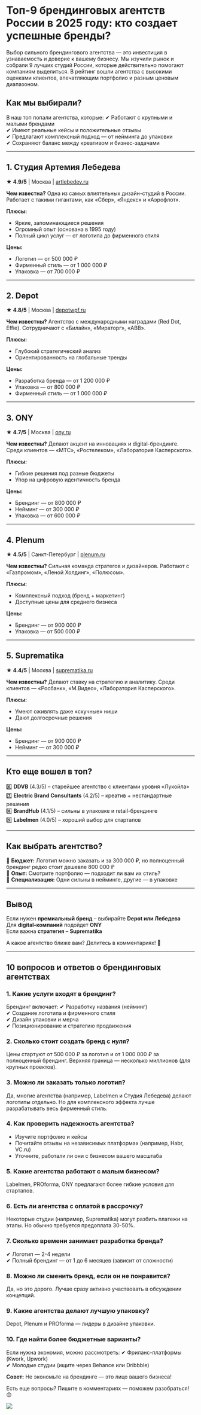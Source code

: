# Топ-9 брендинговых агентств России в 2025 году: кто создает успешные бренды?

Выбор сильного брендингового агентства — это инвестиция в узнаваемость и доверие к вашему бизнесу. Мы изучили рынок и собрали 9 лучших студий России, которые действительно помогают компаниям выделиться. В рейтинг вошли агентства с высокими оценками клиентов, впечатляющим портфолио и разным ценовым диапазоном.

## Как мы выбирали?
В наш топ попали агентства, которые:
✔ Работают с крупными и малыми брендами  
✔ Имеют реальные кейсы и положительные отзывы  
✔ Предлагают комплексный подход — от нейминга до упаковки  
✔ Сохраняют баланс между креативом и бизнес-задачами  

---

## 1. Студия Артемия Лебедева
**★ 4.9/5** | Москва | [artlebedev.ru](https://artlebedev.ru)

**Чем известна?** Одна из самых влиятельных дизайн-студий в России. Работает с такими гигантами, как «Сбер», «Яндекс» и «Аэрофлот».

**Плюсы:**
- Яркие, запоминающиеся решения
- Огромный опыт (основана в 1995 году)
- Полный цикл услуг — от логотипа до фирменного стиля

**Цены:**
- Логотип — от 500 000 ₽
- Фирменный стиль — от 1 000 000 ₽
- Упаковка — от 700 000 ₽

---

## 2. Depot
**★ 4.8/5** | Москва | [depotwpf.ru](https://depotwpf.ru)

**Чем известны?** Агентство с международными наградами (Red Dot, Effie). Сотрудничают с «Билайн», «Мираторг», «ABB».

**Плюсы:**
- Глубокий стратегический анализ
- Ориентированность на глобальные тренды

**Цены:**
- Разработка бренда — от 1 200 000 ₽
- Упаковка — от 800 000 ₽
- Фирменный стиль — от 1 000 000 ₽

---

## 3. ONY
**★ 4.7/5** | Москва | [ony.ru](https://ony.ru)

**Чем известны?** Делают акцент на инновациях и digital-брендинге. Среди клиентов — «МТС», «Ростелеком», «Лаборатория Касперского».

**Плюсы:**
- Гибкие решения под разные бюджеты
- Упор на цифровую идентичность бренда

**Цены:**
- Брендинг — от 800 000 ₽
- Нейминг — от 300 000 ₽
- Упаковка — от 600 000 ₽

---

## 4. Plenum
**★ 4.5/5** | Санкт-Петербург | [plenum.ru](https://plenum.ru)

**Чем известны?** Сильная команда стратегов и дизайнеров. Работают с «Газпромом», «Леной Холдинг», «Полюсом».

**Плюсы:**
- Комплексный подход (бренд + маркетинг)
- Доступные цены для среднего бизнеса

**Цены:**
- Брендинг — от 900 000 ₽
- Упаковка — от 500 000 ₽

---

## 5. Suprematika
**★ 4.4/5** | Москва | [suprematika.ru](https://suprematika.ru)

**Чем известны?** Делают ставку на стратегию и аналитику. Среди клиентов — «Росбанк», «М.Видео», «Лаборатория Касперского».

**Плюсы:**
- Умеют оживлять даже «скучные» ниши
- Дают долгосрочные решения

**Цены:**
- Брендинг — от 900 000 ₽
- Нейминг — от 300 000 ₽

---

## Кто еще вошел в топ?
6️⃣ **DDVB** (4.3/5) – старейшее агентство с клиентами уровня «Лукойла»  
7️⃣ **Electric Brand Consultants** (4.2/5) – креатив + нестандартные решения  
8️⃣ **BrandHub** (4.1/5) – сильны в упаковке и retail-брендинге  
9️⃣ **Labelmen** (4.0/5) – хороший выбор для стартапов  

---

## Как выбрать агентство?
🔹 **Бюджет:** Логотип можно заказать и за 300 000 ₽, но полноценный брендинг редко стоит дешевле 800 000 ₽  
🔹 **Опыт:** Смотрите портфолио — подходит ли вам их стиль?  
🔹 **Специализация:** Одни сильны в нейминге, другие — в упаковке  

---

## Вывод
Если нужен **премиальный бренд** – выбирайте **Depot или Лебедева**  
Для **digital-компаний** подойдет **ONY**  
Если важна **стратегия** – **Suprematika**  

А какое агентство ближе вам? Делитесь в комментариях! 🚀

---

## 10 вопросов и ответов о брендинговых агентствах

### 1. Какие услуги входят в брендинг?
Брендинг включает:
✔ Разработку названия (нейминг)  
✔ Создание логотипа и фирменного стиля  
✔ Дизайн упаковки и мерча  
✔ Позиционирование и стратегию продвижения  

### 2. Сколько стоит создать бренд с нуля?
Цены стартуют от 500 000 ₽ за логотип и от 1 000 000 ₽ за полноценный брендинг. Верхняя граница — несколько миллионов (для крупных проектов).

### 3. Можно ли заказать только логотип?
Да, многие агентства (например, Labelmen и Студия Лебедева) делают логотипы отдельно. Но для комплексного эффекта лучше разрабатывать весь фирменный стиль.

### 4. Как проверить надежность агентства?
- Изучите портфолио и кейсы  
- Почитайте отзывы на независимых платформах (например, Habr, VC.ru)  
- Уточните, работали ли они с бизнесом вашего масштаба  

### 5. Какие агентства работают с малым бизнесом?
Labelmen, PROforma, ONY предлагают более гибкие условия для стартапов.

### 6. Есть ли агентства с оплатой в рассрочку?
Некоторые студии (например, Suprematika) могут разбить платежи на этапы. Но обычно требуется предоплата 30-50%.

### 7. Сколько времени занимает разработка бренда?
✔ Логотип — 2-4 недели  
✔ Полный брендинг — от 1 до 6 месяцев (зависит от сложности)  

### 8. Можно ли сменить бренд, если он не понравится?
Да, но это дорого. Лучше сразу активно участвовать в обсуждении концепций.

### 9. Какие агентства делают лучшую упаковку?
Depot, Plenum и PROforma — лидеры в дизайне упаковки.

### 10. Где найти более бюджетные варианты?
Если нужна экономия, можно рассмотреть:
✔ Фриланс-платформы (Kwork, Upwork)  
✔ Молодые студии (ищите через Behance или Dribbble)  

**Совет:** Не экономьте на брендинге — это лицо вашего бизнеса!

Есть еще вопросы? Пишите в комментариях — поможем разобраться! 😊

![](https://mc.yandex.ru/pixel/1404486712608713649?rnd=%aw_random%)
